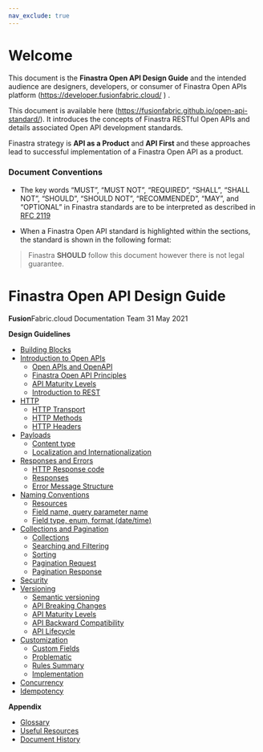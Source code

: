 ```yaml
---
nav_exclude: true
---
```


# Welcome

This document is the **Finastra Open API Design Guide** and the intended
audience are designers, developers, or consumer of Finastra Open APIs platform (https://developer.fusionfabric.cloud/ )  .

This document is available here (https://fusionfabric.github.io/open-api-standard/). It introduces the concepts of Finastra RESTful Open APIs and
details associated Open API development standards. 

Finastra strategy is **API as a Product** and **API First** and these
approaches lead to successful implementation of a Finastra Open API
as a product.

### Document Conventions

-   The key words “MUST”, “MUST NOT”, “REQUIRED”, “SHALL”, “SHALL NOT”,
    “SHOULD”, “SHOULD NOT”, “RECOMMENDED”, “MAY”, and “OPTIONAL” in
    Finastra standards are to be interpreted as described in [RFC
    2119](https://www.ietf.org/rfc/rfc2119.txt)

-   When a Finastra Open API standard is highlighted within the
    sections, the standard is shown in the following format:

> Finastra **SHOULD** follow this document however there is not legal guarantee.



Finastra Open API Design Guide
================
**Fusion**Fabric.cloud Documentation Team
31 May 2021


**Design Guidelines**
-   [Building Blocks](./Building_Blocks.md)
-   [Introduction to Open APIs](./Introduction_to_Open_APIs.md)
    -   [Open APIs and OpenAPI](./Introduction_to_Open_APIs.md#open-apis-and-openapi)
    -   [Finastra Open API Principles](./Introduction_to_Open_APIs.md#finastra-open-api-principles)
    -   [API Maturity Levels](./Introduction_to_Open_APIs.md#api-maturity-levels)
    -   [Introduction to REST](./Introduction_to_Open_APIs.md#REST)
-   [HTTP](./Http.md)
    -   [HTTP Transport](./Http.md#rest-and-http-transport)
    -   [HTTP Methods](./Http.md#rest-and-http-methods)
    -   [HTTP Headers](./Http.md#rest-and-http-headers)
-   [Payloads](./Payloads_and_Formats.md)
    -   [Content type](./Payloads_and_Formats.md#Content-type)
    -   [Localization and Internationalization](./Payloads_and_Formats.md#Localization-,-Internationalization)
-   [Responses and Errors](./Responses_and_Errors.md)
    -   [HTTP Response code](./Responses_and_Errors#http-response-code)
    -   [Responses](./Responses_and_Errors#responses)
    -   [Error Message Structure](./Responses_and_Errors.md#finastra-error-message-structure)
-   [Naming Conventions](./Naming_Conventions.md)
    -   [Resources](./Naming_Conventions.md#resources)
    -   [Field name, query parameter name](./Naming_Conventions.md#Field-name,-query-parameter-name)
    -   [Field type, enum, format (date/time)](./Naming_Conventions.md#Field-type-and-format)
-   [Collections and Pagination](./Collections_and_Pagination.md)
    -   [Collections](./Collections_and_Pagination.md#collections)
    -   [Searching and Filtering](./Collections_and_Pagination.md#searching-and-filtering)
    -   [Sorting](./Collections_and_Pagination.md#sorting)
    -   [Pagination Request](./Collections_and_Pagination.md#pagination-request)
    -   [Pagination Response](./Collections_and_Pagination.md#pagination-response)
-   [Security](./Security.md)
-   [Versioning](./Versioning.md)
    - [Semantic versioning](./Versioning.md#Semantic-versioning)
	 - [API Breaking Changes](./Versioning.md#api-breaking-changes)
	 - [API Maturity Levels](./Versioning.md#maturity-levels)
	 - [API Backward Compatibility](./Versioning.md#api-backward-compatibility)
	 - [API Lifecycle](./Versioning.md#api-lifecycle)
-   [Customization](./Customization.md)
    -   [Custom Fields](./Customization.md#introduction#introduction)
    -   [Problematic ](./Customization.md#introduction#problematic)
    -   [Rules Summary](./Customization.md#introduction#Rules-Summary)
    -   [Implementation](./Customization.md#introduction#implementation)  ​
-   [Concurrency](./Concurrency.md)
-   [Idempotency](./Idempotency.md)


**Appendix**
-   [Glossary](./Glossary.md)
-   [Useful Resources](./Useful_Resources.md)
-   [Document History](./Document_History.md)


